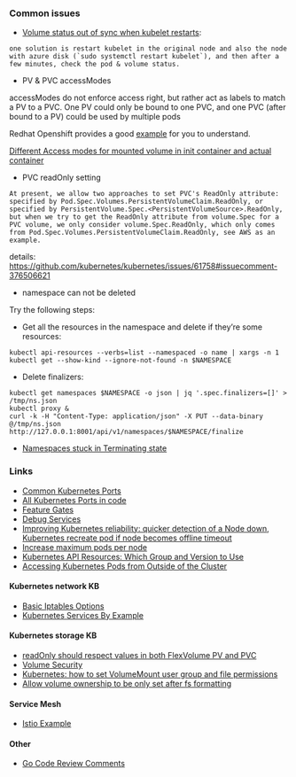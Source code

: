 ### Common issues
- [Volume status out of sync when kubelet restarts](https://github.com/kubernetes/kubernetes/issues/33203): 
```
one solution is restart kubelet in the original node and also the node with azure disk (`sudo systemctl restart kubelet`), and then after a few minutes, check the pod & volume status.
```

- PV & PVC accessModes

accessModes do not enforce access right, but rather act as labels to match a PV to a PVC.
One PV could only be bound to one PVC, and one PVC (after bound to a PV) could be used by multiple pods

Redhat Openshift provides a good [example](https://people.redhat.com/aweiteka/docs/preview/20170510/install_config/storage_examples/shared_storage.html) for you to understand.

[Different Access modes for mounted volume in init container and actual container](https://github.com/kubernetes/kubernetes/issues/58511)

- PVC readOnly setting
```
At present, we allow two approaches to set PVC's ReadOnly attribute: specified by Pod.Spec.Volumes.PersistentVolumeClaim.ReadOnly, or specified by PersistentVolume.Spec.<PersistentVolumeSource>.ReadOnly, but when we try to get the ReadOnly attribute from volume.Spec for a PVC volume, we only consider volume.Spec.ReadOnly, which only comes from Pod.Spec.Volumes.PersistentVolumeClaim.ReadOnly, see AWS as an example.
```
details: https://github.com/kubernetes/kubernetes/issues/61758#issuecomment-376506621

- namespace can not be deleted

Try the following steps:
  - Get all the resources in the namespace and delete if they’re some resources:
```
kubectl api-resources --verbs=list --namespaced -o name | xargs -n 1 kubectl get --show-kind --ignore-not-found -n $NAMESPACE
```
  - Delete finalizers:
```
kubectl get namespaces $NAMESPACE -o json | jq '.spec.finalizers=[]' > /tmp/ns.json
kubectl proxy &
curl -k -H "Content-Type: application/json" -X PUT --data-binary @/tmp/ns.json http://127.0.0.1:8001/api/v1/namespaces/$NAMESPACE/finalize
```
 - [Namespaces stuck in Terminating state](https://github.com/Azure/AKS/issues/733#issuecomment-583714454)

### Links
 - [Common Kubernetes Ports](https://kubernetes.io/docs/setup/independent/install-kubeadm/#check-required-ports)
 - [All Kubernetes Ports in code](https://github.com/kubernetes/kubernetes/blob/99e61466ab694b3652db2c063b9996a5d324a57a/pkg/master/ports/ports.go#L43)
 - [Feature Gates](https://github.com/kubernetes/kubernetes/blob/master/pkg/features/kube_features.go)
 - [Debug Services](https://kubernetes.io/docs/tasks/debug-application-cluster/debug-service/)
 - [Improving Kubernetes reliability: quicker detection of a Node down](https://fatalfailure.wordpress.com/2016/06/10/improving-kubernetes-reliability-quicker-detection-of-a-node-down/), [Kubernetes recreate pod if node becomes offline timeout](https://stackoverflow.com/questions/53641252/kubernetes-recreate-pod-if-node-becomes-offline-timeout)
 - [Increase maximum pods per node](https://github.com/kubernetes/kubernetes/issues/23349)
 - [Kubernetes API Resources: Which Group and Version to Use](https://akomljen.com/kubernetes-api-resources-which-group-and-version-to-use)
 - [Accessing Kubernetes Pods from Outside of the Cluster](http://alesnosek.com/blog/2017/02/14/accessing-kubernetes-pods-from-outside-of-the-cluster/)
 
#### Kubernetes network KB
 - [Basic Iptables Options](https://help.ubuntu.com/community/IptablesHowTo)
 - [Kubernetes Services By Example](https://blog.openshift.com/kubernetes-services-by-example/)
 
#### Kubernetes storage KB
  - [readOnly should respect values in both FlexVolume PV and PVC ](https://github.com/kubernetes/kubernetes/pull/61759)
  - [Volume Security](https://docs.okd.io/latest/install_config/persistent_storage/pod_security_context.html#overview)
  - [Kubernetes: how to set VolumeMount user group and file permissions](https://stackoverflow.com/questions/43544370/kubernetes-how-to-set-volumemount-user-group-and-file-permissions)
  - [Allow volume ownership to be only set after fs formatting](https://github.com/kubernetes/kubernetes/issues/69699)
  
#### Service Mesh
  - [Istio Example](https://istio.io/docs/examples/)

#### Other
  - [Go Code Review Comments](https://github.com/golang/go/wiki/CodeReviewComments)
